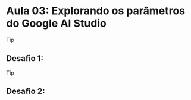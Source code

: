 # Aula 03: Explorando os parâmetros do Google AI Studio

> [!TIP]
> ## Desafio 1:

> [!TIP]
> ## Desafio 2:
